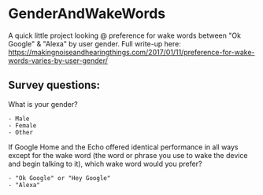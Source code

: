 # GenderAndWakeWords
A quick little project looking @ preference for wake words between "Ok Google" &amp; "Alexa" by user gender. Full write-up here: https://makingnoiseandhearingthings.com/2017/01/11/preference-for-wake-words-varies-by-user-gender/

Survey questions:
------------------------------------------------------------------------------------------------------------------------------
What is your gender?

    - Male
    - Female
    - Other

If Google Home and the Echo offered identical performance in all ways except for the wake word (the word or phrase you use to wake the device and begin talking to it), which wake word would you prefer?

    - "Ok Google" or "Hey Google"
    - "Alexa"
